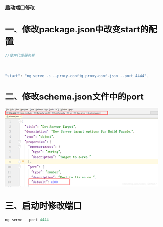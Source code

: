 ### 启动端口修改

# **一、修改package.json中改变start的配置**

```javascript
//使用代理服务器



"start": "ng serve -o --proxy-config proxy.conf.json --port 4444",
```

# **二、修改schema.json文件中的port**

![img](Imag/watermark,type_ZmFuZ3poZW5naGVpdGk,shadow_10,text_aHR0cHM6Ly9ibG9nLmNzZG4ubmV0L3FxXzE1NTA5MjY3,size_16,color_FFFFFF,t_70.png)

# **三、启动时修改端口**

```javascript
ng serve --port 4444
```

 

